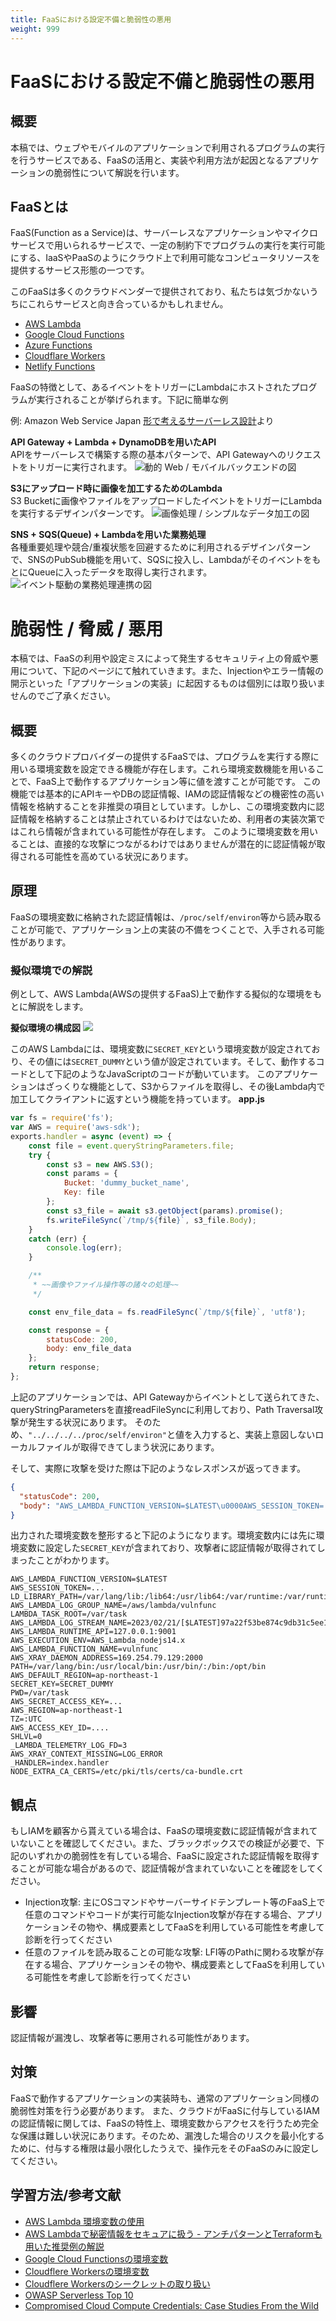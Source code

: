 ```yaml
---
title: FaaSにおける設定不備と脆弱性の悪用
weight: 999
---
```


# FaaSにおける設定不備と脆弱性の悪用
## 概要
本稿では、ウェブやモバイルのアプリケーションで利用されるプログラムの実行を行うサービスである、FaaSの活用と、実装や利用方法が起因となるアプリケーションの脆弱性について解説を行います。

## FaaSとは
FaaS(Function as a Service)は、サーバーレスなアプリケーションやマイクロサービスで用いられるサービスで、一定の制約下でプログラムの実行を実行可能にする、IaaSやPaaSのようにクラウド上で利用可能なコンピュータリソースを提供するサービス形態の一つです。

このFaaSは多くのクラウドベンダーで提供されており、私たちは気づかないうちにこれらサービスと向き合っているかもしれません。

- [AWS Lambda](https://aws.amazon.com/jp/lambda/)
- [Google Cloud Functions](https://cloud.google.com/functions?hl=ja)
- [Azure Functions](https://azure.microsoft.com/ja-jp/products/functions/)
- [Cloudflare Workers](https://www.cloudflare.com/ja-jp/products/workers/)
- [Netlify Functions](https://www.netlify.com/products/functions/)

FaaSの特徴として、あるイベントをトリガーにLambdaにホストされたプログラムが実行されることが挙げられます。下記に簡単な例

例: Amazon Web Service Japan [形で考えるサーバーレス設計](https://aws.amazon.com/jp/serverless/patterns/serverless-pattern/)より

**API Gateway + Lambda + DynamoDBを用いたAPI**<br>
APIをサーバーレスで構築する際の基本パターンで、API Gatewayへのリクエストをトリガーに実行されます。
![動的 Web / モバイルバックエンドの図](../image/Pattern-DynamicWeb.3ba6461f647c5156223f5b6710f151c7c542a67a.png)

**S3にアップロード時に画像を加工するためのLambda**<br>
S3 Bucketに画像やファイルをアップロードしたイベントをトリガーにLambdaを実行するデザインパターンです。
![画像処理 / シンプルなデータ加工の図](../image/Pattern-S3-processing.0a24e9465dec531156f56ce1c961d00a8e529f3a.png)

**SNS + SQS(Queue) + Lambdaを用いた業務処理**<br>
各種重要処理や競合/重複状態を回避するために利用されるデザインパターンで、SNSのPubSub機能を用いて、SQSに投入し、LambdaがそのイベントをもとにQueueに入ったデータを取得し実行されます。
![イベント駆動の業務処理連携の図](../image/Pattern-Integration.77b207fd045bc2283fe06cb76dc934764ca7114a.png)

# 脆弱性 / 脅威 / 悪用

本稿では、FaaSの利用や設定ミスによって発生するセキュリティ上の脅威や悪用について、下記のページにて触れていきます。また、Injectionやエラー情報の開示といった「アプリケーションの実装」に起因するものは個別には取り扱いませんのでご了承ください。

## 概要

多くのクラウドプロバイダーの提供するFaaSでは、プログラムを実行する際に用いる環境変数を設定できる機能が存在します。これら環境変数機能を用いることで、FaaS上で動作するアプリケーション等に値を渡すことが可能です。
この機能では基本的にAPIキーやDBの認証情報、IAMの認証情報などの機密性の高い情報を格納することを非推奨の項目としています。しかし、この環境変数内に認証情報を格納することは禁止されているわけではないため、利用者の実装次第ではこれら情報が含まれている可能性が存在します。
このように環境変数を用いることは、直接的な攻撃につながるわけではありませんが潜在的に認証情報が取得される可能性を高めている状況にあります。

## 原理

FaaSの環境変数に格納された認証情報は、`/proc/self/environ`等から読み取ることが可能で、アプリケーション上の実装の不備をつくことで、入手される可能性があります。

### 擬似環境での解説

例として、AWS Lambda(AWSの提供するFaaS)上で動作する擬似的な環境をもとに解説をします。

**擬似環境の構成図**
![](../image/Pasted-image-20230221233149.png)

このAWS Lambdaには、環境変数に`SECRET_KEY`という環境変数が設定されており、その値には`SECRET_DUMMY`という値が設定されています。そして、動作するコードとして下記のようなJavaScriptのコードが動いています。
このアプリケーションはざっくりな機能として、S3からファイルを取得し、その後Lambda内で加工してクライアントに返すという機能を持っています。
**app.js**
```js
var fs = require('fs');
var AWS = require('aws-sdk');
exports.handler = async (event) => {
    const file = event.queryStringParameters.file;
    try {
        const s3 = new AWS.S3();
        const params = {
            Bucket: 'dummy_bucket_name',
            Key: file
        };
        const s3_file = await s3.getObject(params).promise();
        fs.writeFileSync(`/tmp/${file}`, s3_file.Body);
    }
    catch (err) {
        console.log(err);
    }

    /**
     * ~~画像やファイル操作等の諸々の処理~~
     */

    const env_file_data = fs.readFileSync(`/tmp/${file}`, 'utf8');

    const response = {
        statusCode: 200,
        body: env_file_data
    };
    return response;
};

```

上記のアプリケーションでは、API Gatewayからイベントとして送られてきた、queryStringParametersを直接readFileSyncに利用しており、Path Traversal攻撃が発生する状況にあります。
そのため、`"../../../../proc/self/environ"`と値を入力すると、実装上意図しないローカルファイルが取得できてしまう状況にあります。

そして、実際に攻撃を受けた際は下記のようなレスポンスが返ってきます。

```json
{
  "statusCode": 200,
  "body": "AWS_LAMBDA_FUNCTION_VERSION=$LATEST\u0000AWS_SESSION_TOKEN=...\u0000LD_LIBRARY_PATH=/var/lang/lib:/lib64:/usr/lib64:/var/runtime:/var/runtime/lib:/var/task:/var/task/lib:/opt/lib\u0000AWS_LAMBDA_LOG_GROUP_NAME=/aws/lambda/vulnfunc\u0000LAMBDA_TASK_ROOT=/var/task\u0000AWS_LAMBDA_LOG_STREAM_NAME=2023/02/21/[$LATEST]97a22f53be874c9db31c5ee126df276e\u0000AWS_LAMBDA_RUNTIME_API=127.0.0.1:9001\u0000AWS_EXECUTION_ENV=AWS_Lambda_nodejs14.x\u0000AWS_LAMBDA_FUNCTION_NAME=vulnfunc\u0000AWS_XRAY_DAEMON_ADDRESS=169.254.79.129:2000\u0000PATH=/var/lang/bin:/usr/local/bin:/usr/bin/:/bin:/opt/bin\u0000AWS_DEFAULT_REGION=ap-northeast-1\u0000SECRET_KEY=SECRET_DUMMY\u0000PWD=/var/task\u0000AWS_SECRET_ACCESS_KEY=...\u0000LAMBDA_RUNTIME_DIR=/var/runtime\u0000LANG=en_US.UTF-8\u0000AWS_LAMBDA_INITIALIZATION_TYPE=on-demand\u0000NODE_PATH=/opt/nodejs/node14/node_modules:/opt/nodejs/node_modules:/var/runtime/node_modules:/var/runtime:/var/task\u0000AWS_REGION=ap-northeast-1\u0000TZ=:UTC\u0000AWS_ACCESS_KEY_ID=....\u0000SHLVL=0\u0000_AWS_XRAY_DAEMON_ADDRESS=....\u0000_AWS_XRAY_DAEMON_PORT=2000\u0000_LAMBDA_TELEMETRY_LOG_FD=3\u0000AWS_XRAY_CONTEXT_MISSING=LOG_ERROR\u0000_HANDLER=index.handler\u0000AWS_LAMBDA_FUNCTION_MEMORY_SIZE=128\u0000NODE_EXTRA_CA_CERTS=/etc/pki/tls/certs/ca-bundle.crt\u0000"
}
```

出力された環境変数を整形すると下記のようになります。環境変数内には先に環境変数に設定した`SECRET_KEY`が含まれており、攻撃者に認証情報が取得されてしまったことがわかります。
```
AWS_LAMBDA_FUNCTION_VERSION=$LATEST
AWS_SESSION_TOKEN=...
LD_LIBRARY_PATH=/var/lang/lib:/lib64:/usr/lib64:/var/runtime:/var/runtime/lib:/var/task:/var/task/lib:/opt/lib
AWS_LAMBDA_LOG_GROUP_NAME=/aws/lambda/vulnfunc
LAMBDA_TASK_ROOT=/var/task
AWS_LAMBDA_LOG_STREAM_NAME=2023/02/21/[$LATEST]97a22f53be874c9db31c5ee126df276e
AWS_LAMBDA_RUNTIME_API=127.0.0.1:9001
AWS_EXECUTION_ENV=AWS_Lambda_nodejs14.x
AWS_LAMBDA_FUNCTION_NAME=vulnfunc
AWS_XRAY_DAEMON_ADDRESS=169.254.79.129:2000
PATH=/var/lang/bin:/usr/local/bin:/usr/bin/:/bin:/opt/bin
AWS_DEFAULT_REGION=ap-northeast-1
SECRET_KEY=SECRET_DUMMY
PWD=/var/task
AWS_SECRET_ACCESS_KEY=...
AWS_REGION=ap-northeast-1
TZ=:UTC
AWS_ACCESS_KEY_ID=....
SHLVL=0
_LAMBDA_TELEMETRY_LOG_FD=3
AWS_XRAY_CONTEXT_MISSING=LOG_ERROR
_HANDLER=index.handler
NODE_EXTRA_CA_CERTS=/etc/pki/tls/certs/ca-bundle.crt
```

## 観点

もしIAMを顧客から貰えている場合は、FaaSの環境変数に認証情報が含まれていないことを確認してください。また、ブラックボックスでの検証が必要で、下記のいずれかの脆弱性を有している場合、FaaSに設定された認証情報を取得することが可能な場合があるので、認証情報が含まれていないことを確認をしてください。

- Injection攻撃: 主にOSコマンドやサーバーサイドテンプレート等のFaaS上で任意のコマンドやコードが実行可能なInjection攻撃が存在する場合、アプリケーションその物や、構成要素としてFaaSを利用している可能性を考慮して診断を行ってください
- 任意のファイルを読み取ることの可能な攻撃: LFI等のPathに関わる攻撃が存在する場合、アプリケーションその物や、構成要素としてFaaSを利用している可能性を考慮して診断を行ってください

## 影響

認証情報が漏洩し、攻撃者等に悪用される可能性があります。

## 対策

FaaSで動作するアプリケーションの実装時も、通常のアプリケーション同様の脆弱性対策を行う必要があります。
また、クラウドがFaaSに付与しているIAMの認証情報に関しては、FaaSの特性上、環境変数からアクセスを行うため完全な保護は難しい状況にあります。そのため、漏洩した場合のリスクを最小化するために、付与する権限は最小限化したうえで、操作元をそのFaaSのみに設定してください。

## 学習方法/参考文献
- [AWS Lambda 環境変数の使用](https://docs.aws.amazon.com/ja_jp/lambda/latest/dg/configuration-envvars.html)
- [AWS Lambdaで秘密情報をセキュアに扱う - アンチパターンとTerraformも用いた推奨例の解説](https://blog.flatt.tech/entry/lambda_secret_security)
- [Google Cloud Functionsの環境変数](https://cloud.google.com/functions/docs/configuring/env-var?hl=ja)
- [Cloudflere Workersの環境変数](https://developers.cloudflare.com/workers/platform/environment-variables/)
- [Cloudflere Workersのシークレットの取り扱い](https://developers.cloudflare.com/workers/platform/environment-variables/#add-secrets-to-your-project)
- [OWASP Serverless Top 10](https://owasp.org/www-project-serverless-top-10/)
- [Compromised Cloud Compute Credentials: Case Studies From the Wild](https://unit42.paloaltonetworks.com/compromised-cloud-compute-credentials/)
